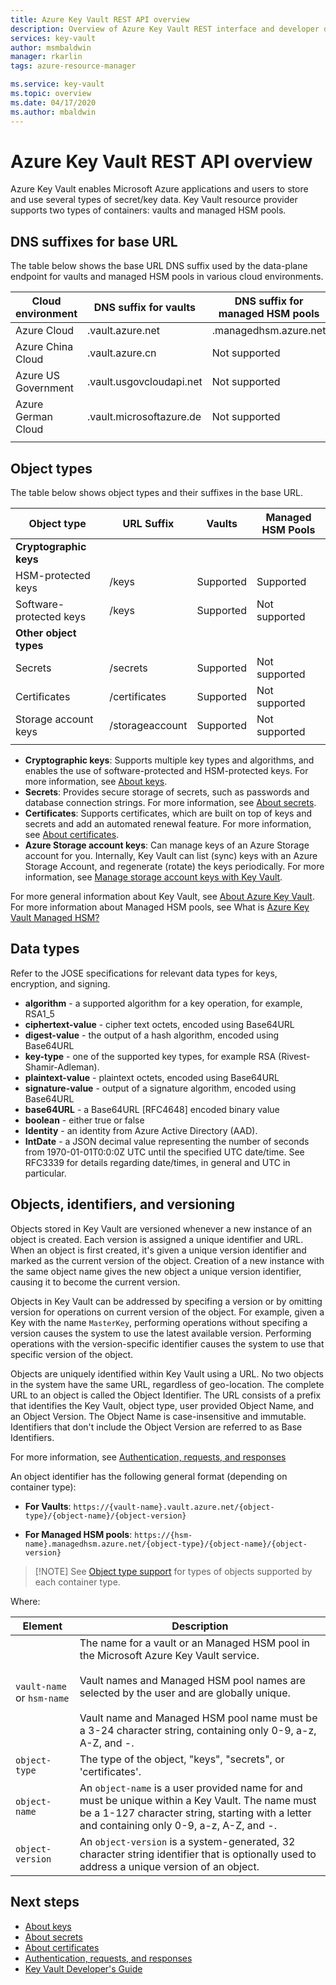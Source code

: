 ```yaml
---
title: Azure Key Vault REST API overview
description: Overview of Azure Key Vault REST interface and developer details for keys, secrets and certificates.
services: key-vault
author: msmbaldwin
manager: rkarlin
tags: azure-resource-manager

ms.service: key-vault
ms.topic: overview
ms.date: 04/17/2020
ms.author: mbaldwin
---
```


# Azure Key Vault REST API overview
Azure Key Vault enables Microsoft Azure applications and users to store and use several types of secret/key data. Key Vault resource provider supports two types of containers: vaults and managed HSM pools.

## DNS suffixes for base URL
 The table below shows the base URL DNS suffix used by the data-plane endpoint for vaults and managed HSM pools in various cloud environments.

Cloud environment | DNS suffix for vaults | DNS suffix for managed HSM pools
---|---|---
Azure Cloud | .vault.azure.net | .managedhsm.azure.net
Azure China Cloud | .vault.azure.cn | Not supported
Azure US Government | .vault.usgovcloudapi.net | Not supported
Azure German Cloud | .vault.microsoftazure.de | Not supported
|||



## Object types
 The table below shows object types and their suffixes in the base URL.

Object type|URL Suffix|Vaults|Managed HSM Pools
--|--|--|--
**Cryptographic keys**||
HSM-protected keys|/keys|Supported|Supported
Software-protected keys|/keys|Supported|Not supported
**Other object types**||
Secrets|/secrets|Supported|Not supported
Certificates|/certificates|Supported|Not supported
Storage account keys|/storageaccount|Supported|Not supported
|||
- **Cryptographic keys**: Supports multiple key types and algorithms, and enables the use of software-protected and HSM-protected keys. For more information, see [About keys](../keys/about-keys.md).
- **Secrets**: Provides secure storage of secrets, such as passwords and database connection strings. For more information, see [About secrets](../secrets/about-secrets.md).
- **Certificates**: Supports certificates, which are built on top of keys and secrets and add an automated renewal feature. For more information, see [About certificates](../certificates/about-certificates.md).
- **Azure Storage account keys**: Can manage keys of an Azure Storage account for you. Internally, Key Vault can list (sync) keys with an Azure Storage Account, and regenerate (rotate) the keys periodically. For more information, see [Manage storage account keys with Key Vault](../secrets/overview-storage-keys.md).

For more general information about Key Vault, see [About Azure Key Vault](overview.md). For more information about Managed HSM pools, see What is [Azure Key Vault Managed HSM?](../managed-hsm/overview.md)


## Data types

Refer to the JOSE specifications for relevant data types for keys, encryption, and signing.  

-   **algorithm** - a supported algorithm for a key operation, for example, RSA1_5  
-   **ciphertext-value** - cipher text octets, encoded using Base64URL  
-   **digest-value** - the output of a hash algorithm, encoded using Base64URL  
-   **key-type** - one of the supported key types, for example RSA (Rivest-Shamir-Adleman).  
-   **plaintext-value** - plaintext octets, encoded using Base64URL  
-   **signature-value** - output of a signature algorithm, encoded using Base64URL  
-   **base64URL** - a Base64URL [RFC4648] encoded binary value  
-   **boolean** - either true or false  
-   **Identity** - an identity from Azure Active Directory (AAD).  
-   **IntDate** - a JSON decimal value representing the number of seconds from 1970-01-01T0:0:0Z UTC until the specified UTC date/time. See RFC3339 for details regarding date/times, in general and UTC in particular.  

## Objects, identifiers, and versioning

Objects stored in Key Vault are versioned whenever a new instance of an object is created. Each version is assigned a unique identifier and URL. When an object is first created, it's given a unique version identifier and marked as the current version of the object. Creation of a new instance with the same object name gives the new object a unique version identifier, causing it to become the current version.  

Objects in Key Vault can be addressed by specifing a version or by omitting version for operations on current version of the object. For example, given a Key with the name `MasterKey`, performing operations without specifing a version causes the system to use the latest available version. Performing operations with the version-specific identifier causes the system to use that specific version of the object.  

Objects are uniquely identified within Key Vault using a URL. No two objects in the system have the same URL, regardless of geo-location. The complete URL to an object is called the Object Identifier. The URL consists of a prefix that identifies the Key Vault, object type, user provided Object Name, and an Object Version. The Object Name is case-insensitive and immutable. Identifiers that don't include the Object Version are referred to as Base Identifiers.  

For more information, see [Authentication, requests, and responses](authentication-requests-and-responses.md)

An object identifier has the following general format (depending on container type):  

- **For Vaults**:
`https://{vault-name}.vault.azure.net/{object-type}/{object-name}/{object-version}`  

- **For Managed HSM pools**:
`https://{hsm-name}.managedhsm.azure.net/{object-type}/{object-name}/{object-version}`  

>[!NOTE] See [Object type support](#object-types) for types of objects supported by each container type.

Where:  

| Element | Description |  
|-|-|  
|`vault-name` or `hsm-name`|The name for a vault or an Managed HSM pool in the Microsoft Azure Key Vault service.<br /><br />Vault names and Managed HSM pool names are selected by the user and are globally unique.<br /><br />Vault name and Managed HSM pool name must be a 3-24 character string, containing only 0-9, a-z, A-Z, and -.|  
|`object-type`|The type of the object, "keys",  "secrets", or 'certificates'.|  
|`object-name`|An `object-name` is a user provided name for and must be unique within a Key Vault. The name must be a 1-127 character string, starting with a letter and containing only 0-9, a-z, A-Z, and -.|  
|`object-version`|An `object-version` is a system-generated, 32 character string identifier that is optionally used to address a unique version of an object.|  

## Next steps

- [About keys](../keys/about-keys.md)
- [About secrets](../secrets/about-secrets.md)
- [About certificates](../certificates/about-certificates.md)
- [Authentication, requests, and responses](../general/authentication-requests-and-responses.md)
- [Key Vault Developer's Guide](../general/developers-guide.md)
